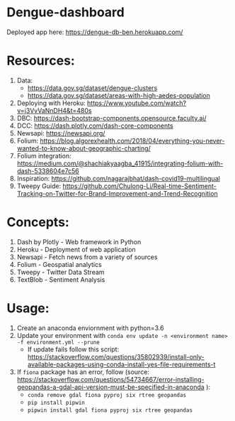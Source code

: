 # Dengue-dashboard

Deployed app here: https://dengue-db-ben.herokuapp.com/

# Resources:

1. Data:
   - https://data.gov.sg/dataset/dengue-clusters
   - https://data.gov.sg/dataset/areas-with-high-aedes-population
1. Deploying with Heroku: https://www.youtube.com/watch?v=j3VvVaNnDH4&t=480s
1. DBC: https://dash-bootstrap-components.opensource.faculty.ai/
1. DCC: https://dash.plotly.com/dash-core-components
1. Newsapi: https://newsapi.org/
1. Folium: https://blog.algorexhealth.com/2018/04/everything-you-never-wanted-to-know-about-geographic-charting/
1. Folium integration: https://medium.com/@shachiakyaagba_41915/integrating-folium-with-dash-5338604e7c56
1. Inspiration: https://github.com/nagarajbhat/dash-covid19-multilingual
1. Tweepy Guide: https://github.com/Chulong-Li/Real-time-Sentiment-Tracking-on-Twitter-for-Brand-Improvement-and-Trend-Recognition

# Concepts:

1. Dash by Plotly - Web framework in Python
1. Heroku - Deployment of web application
1. Newsapi - Fetch news from a variety of sources
1. Folium - Geospatial analytics
1. Tweepy - Twitter Data Stream
1. TextBlob - Sentiment Analysis

# Usage:

1. Create an anaconda enviornment with python=3.6
1. Update your environment with `conda env update -n <environment name> -f environment.yml --prune`
   - If update fails follow this script: https://stackoverflow.com/questions/35802939/install-only-available-packages-using-conda-install-yes-file-requirements-t
1. If `fiona` package has an error, follow (source: https://stackoverflow.com/questions/54734667/error-installing-geopandas-a-gdal-api-version-must-be-specified-in-anaconda
   ):
   - `conda remove gdal fiona pyproj six rtree geopandas`
   - `pip install pipwin`
   - `pipwin install gdal fiona pyproj six rtree geopandas`

